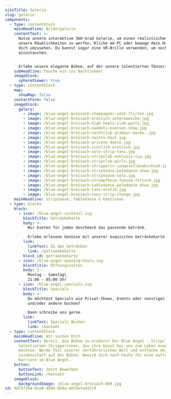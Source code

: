 ```yaml
---
siteTitle: Galerie
slug: galerie
components:
  - type: contentblock
    mainHeadline: Bildergalerie
    contentText: >-
      Nutze unsere interaktive 360-Grad Galerie, um einen realistischen Blick in
      unsere Räumlichkeiten zu werfen. Klicke am PC oder bewege dein Handy, um
      dich umzusehen. Du kannst sogar eine VR-Brille verwenden, um noch tiefer
      einzutauchen. 


      Erlebe unsere elegante Bühne, auf der unsere talentierten Tänzerinnen ihre Striptease-Künste präsentieren. Entdecke private Bereiche für besondere Anlässe, klimatisierte Räume, Raucher- und Nichtraucherbereiche – alles in beeindruckendem Ambiente.
    subHeadline: Tauche ein ins Nachtleben!
    imageblock:
      sphereViewer: true
  - type: contentblock
    map:
      showMap: false
    contactForm: false
    imageblock:
      galery:
        - image: /blue-angel-breisach-champagner-sekt-flirten.jpg
        - image: /blue-angel-breisach-erotisch-unterwaesche.jpg
        - image: /blue-angel-breisach-high-heels-club-party.jpg
        - image: /blue-angel-breisach-maedels-kuessen-show.jpg
        - image: /blue-angel-breisach-nachtclub-glamour-maske-.jpg
        - image: /blue-angel-breisach-nackte-haut.jpg
        - image: /blue-angel-breisach-private-dance.jpg
        - image: /blue-angel-breisach-sinnlich-erotisch.jpg
        - image: /blue-angel-breisach-solo-strip-tanz.jpg
        - image: /blue-angel-breisach-stripclub-exklusiv-vip.jpg
        - image: /blue-angel-breisach-stripclub-girls.jpg
        - image: /blue-angel-breisach-stripperin-jungesellenabschied.jpg
        - image: /blue-angel-breisach-striptease-poledance-show.jpg
        - image: /blue-angel-breisach-striptease-solo.jpg
        - image: /blue-angel-breisach-strumpfhose-fuesse-fetisch.jpg
        - image: /blue-angel-breisach-tabledance-poledance-show.jpg
        - image: /blue-angel-breisach-tanz-erotik.jpg
        - image: /blue-angel-breisach-tanz-strip-stange.jpg
    mainHeadline: Striptease, Tabledance & Emotionen
  - type: blocks
    block:
      - icon: /blue-angel-cocktail.svg
        blockTitle: Getränkekarte
        body: >-
          Wir bieten für jeden Geschmack das passende Getränk.

          Erlebe erlesene Genüsse mit unserer exquisiten Getränkekarte im Blue Angel.
        link:
          linkText: Zu den Getränken
          link: /getraenkekarte
        block_id: getraenkekarte
      - icon: /blue-angel-opening-hours.svg
        blockTitle: Öffnungszeiten
        body: |-
          Montag - Samstag\
          21:00 - 05:00 Uhr
      - icon: /blue-angel-specials.svg
        blockTitle: Specials
        body: >-
          Du möchtest Specials wie Privat-Shows, Events oder sonstiges für dich
          und/oder andere buchen? 

          Dann schreibe uns gerne.
        link:
          linkText: Specials Buchen
          link: /kontakt
  - type: contentblock
    mainHeadline: Wir suchen Dich
    contentText: Bereit, die Bühne zu erobern? Der Blue Angel - Stripclub sucht nach
      talentierten Stripperinnen, die ihre Kunst bei uns zum Leben erwecken
      möchten. Werde Teil unserer verführerischen Welt und entfache deine
      Leidenschaft auf der Bühne. Bewirb dich noch heute für eine aufregende
      Karriere im Blue Angel.
    button:
      buttonText: Jetzt Bewerben
      buttonLink: /kontakt
    imageblock:
      backgroundImage: /blue-angel-breisach-009.jpg
id: 9d75f2b4-8ce0-4606-920a-a025efa415c9
---
```

